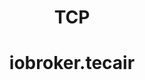<SPAN ALIGN="CENTER" STYLE="text-align:center">
<DIV ALIGN="CENTER" STYLE="text-align:center">

# TCP
# iobroker.tecair
